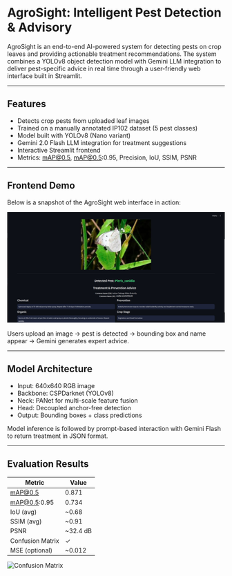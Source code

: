 #  AgroSight: Intelligent Pest Detection & Advisory

AgroSight is an end-to-end AI-powered system for detecting pests on crop leaves and providing actionable treatment recommendations. The system combines a YOLOv8 object detection model with Gemini LLM integration to deliver pest-specific advice in real time through a user-friendly web interface built in Streamlit.

---

##  Features

-  Detects crop pests from uploaded leaf images
-  Trained on a manually annotated IP102 dataset (5 pest classes)
-  Model built with YOLOv8 (Nano variant)
-  Gemini 2.0 Flash LLM integration for treatment suggestions
-  Interactive Streamlit frontend
-  Metrics: mAP@0.5, mAP@0.5:0.95, Precision, IoU, SSIM, PSNR

---

## Frontend Demo

Below is a snapshot of the AgroSight web interface in action:

![Frontend UI](/frontend.jpg)

Users upload an image → pest is detected → bounding box and name appear → Gemini generates expert advice.

---

##  Model Architecture

- Input: 640x640 RGB image
- Backbone: CSPDarknet (YOLOv8)
- Neck: PANet for multi-scale feature fusion
- Head: Decoupled anchor-free detection
- Output: Bounding boxes + class predictions

Model inference is followed by prompt-based interaction with Gemini Flash to return treatment in JSON format.

---

## Evaluation Results

| Metric         | Value   |
|----------------|---------|
| mAP@0.5        | 0.871   |
| mAP@0.5:0.95   | 0.734   |
| IoU (avg)      | ~0.68   |
| SSIM (avg)     | ~0.91   |
| PSNR           | ~32.4 dB|
| Confusion Matrix | ✓    |
| MSE (optional) | ~0.012  |

![Confusion Matrix](/confusion.png)

